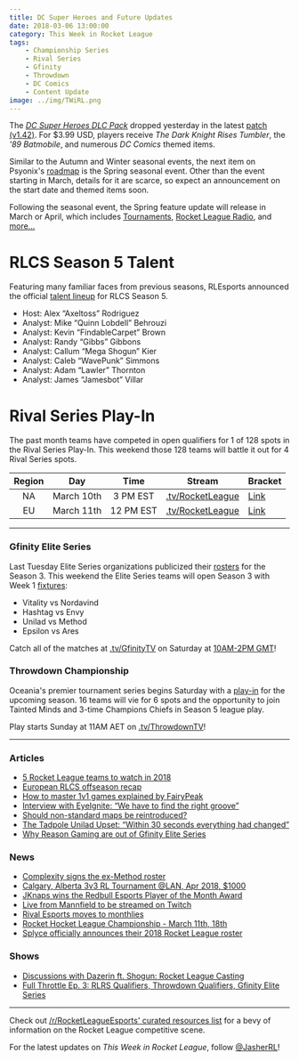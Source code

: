 ```yaml
---
title: DC Super Heroes and Future Updates
date: 2018-03-06 13:00:00
category: This Week in Rocket League
tags:
    - Championship Series
    - Rival Series
    - Gfinity
    - Throwdown
    - DC Comics
    - Content Update
image: ../img/TWiRL.png
---
```


The [_DC Super Heroes DLC Pack_](https://www.rocketleague.com/news/dc-super-heroes-dlc-coming-in-march/) dropped yesterday in the latest [patch (v1.42)](https://www.reddit.com/r/RocketLeague/comments/827qi6/patch_notes_v142_march_mini_update/). For \$3.99 USD, players receive _The Dark Knight Rises Tumbler_, the _'89 Batmobile_, and numerous _DC Comics_ themed items.

Similar to the Autumn and Winter seasonal events, the next item on Psyonix's [roadmap](https://www.rocketleague.com/news/rocket-league-roadmap-spring-2018/) is the Spring seasonal event. Other than the event starting in March, details for it are scarce, so expect an announcement on the start date and themed items soon.

Following the seasonal event, the Spring feature update will release in March or April, which includes [Tournaments](https://www.rocketleague.com/news/roadmap-after-autumn-update/), [Rocket League Radio](https://www.rocketleague.com/news/rocket-league-x-monstercat-vol--2-coming-in-spring-update/), and [more...](https://www.rocketleague.com/news/rocket-league-roadmap-spring-2018/)

# RLCS Season 5 Talent

Featuring many familiar faces from previous seasons, RLEsports announced the official [talent lineup](https://www.rocketleagueesports.com/news/season-5-rlcs-talent-lineup/) for RLCS Season 5.

- Host: Alex “Axeltoss” Rodriguez
- Analyst: Mike “Quinn Lobdell” Behrouzi
- Analyst: Kevin “FindableCarpet” Brown
- Analyst: Randy “Gibbs” Gibbons
- Analyst: Callum “Mega Shogun” Kier
- Analyst: Caleb “WavePunk” Simmons
- Analyst: Adam “Lawler” Thornton
- Analyst: James “Jamesbot” Villar

# Rival Series Play-In

The past month teams have competed in open qualifiers for 1 of 128 spots in the Rival Series Play-In. This weekend those 128 teams will battle it out for 4 Rival Series spots.

| **Region** |  **Day**   | **Time**  | **Stream**                                         | **Bracket**                                                                               |
| :--------: | :--------: | :-------: | -------------------------------------------------- | ----------------------------------------------------------------------------------------- |
|     NA     | March 10th | 3 PM EST  | [.tv/RocketLeague](https://twitch.tv/RocketLeague) | [Link](https://smash.gg/tournament/rlcs-season-5/events/na-rival-series-play-in/overview) |
|     EU     | March 11th | 12 PM EST | [.tv/RocketLeague](https://twitch.tv/RocketLeague) | [Link](https://smash.gg/tournament/rlcs-season-5/events/eu-rival-series-play-in/overview) |

---

### Gfinity Elite Series

Last Tuesday Elite Series organizations publicized their [rosters](https://octane.gg/news/gfinity-elite-series-season-3-rosters/) for the Season 3. This weekend the Elite Series teams will open Season 3 with Week 1 [fixtures](https://www.gfinity.net/events/details/elite-series-season-3-rocket-league#competiton-2):

- Vitality vs Nordavind
- Hashtag vs Envy
- Unilad vs Method
- Epsilon vs Ares

Catch all of the matches at [.tv/GfinityTV](https://twitch.tv/GfinityTV) on Saturday at [10AM-2PM GMT](https://gfinityesports.com/uk/news/elite-series-season-3-fixtures-announced-free-tickets-now-available-1606)!

### Throwdown Championship

Oceania's premier tournament series begins Saturday with a [play-in](https://smash.gg/tournament/rocket-league-oce-championship-2018-split-1/events/rocket-league-3v3/brackets?filter=%7B%22phaseId%22%3A198454%7D) for the upcoming season. 16 teams will vie for 6 spots and the opportunity to join Tainted Minds and 3-time Champions Chiefs in Season 5 league play.

Play starts Sunday at 11AM AET on [.tv/ThrowdownTV](https://twitch.tv/ThrowdownTV)!

---

### Articles

- [5 Rocket League teams to watch in 2018](https://www.redbull.com/int-en/rocket-league-teams-to-watch-rlcs-2018)
- [European RLCS offseason recap](https://octane.gg/news/european-rlcs-offseason-recap/)
- [How to master 1v1 games explained by FairyPeak](http://rocketeers.gg/rocket-league-guide-training-1v1-fairy-peak/)
- [Interview with EyeIgnite: “We have to find the right groove”](http://rocketeers.gg/interview-with-eyeignite-envy/)
- [Should non-standard maps be reintroduced?](https://octane.gg/news/should-non-standard-maps-be-reintroduced/)
- [The Tadpole Unilad Upset: “Within 30 seconds everything had changed”](http://rocketeers.gg/interview-tadpole-gfinity-unilad-reason-triple-trouble/)
- [Why Reason Gaming are out of Gfinity Elite Series](http://rocketeers.gg/reason-gaming-gfinity-elite-series-interview/)

### News

- [Complexity signs the ex-Method roster](https://twitter.com/compLexity/status/969289702304919552)
- [Calgary, Alberta 3v3 RL Tournament @LAN, Apr 2018, \$1000](https://www.lanified.com/events/details/28)
- [JKnaps wins the Redbull Esports Player of the Month Award](https://www.redbull.com/gb-en/esports-player-of-the-month-january-2018)
- [Live from Mannfield to be streamed on Twitch](https://twitter.com/LFMannfield/status/969604757701750785)
- [Rival Esports moves to monthlies](https://twitter.com/RivalEsportsGG/status/970865005913694208)
- [Rocket Hocket League Championship - March 11th, 18th](https://twitter.com/RHLHockeyLeague/status/969429068478164993)
- [Splyce officially announces their 2018 Rocket League roster](https://twitter.com/splyce/status/971098086759006208)

### Shows

- [Discussions with Dazerin ft. Shogun: Rocket League Casting](https://www.youtube.com/watch?v=TelcYMsg9sE)
- [Full Throttle Ep. 3: RLRS Qualifiers, Throwdown Qualifiers, Gfinity Elite Series](https://www.twitch.tv/videos/235862916)

---

Check out [/r/RocketLeagueEsports' curated resources list](https://www.reddit.com/r/RocketLeagueEsports/wiki/links) for a bevy of information on the Rocket League competitive scene.

For the latest updates on _This Week in Rocket League_, follow [@JasherRL](https://twitter.com/JasherRL)!
